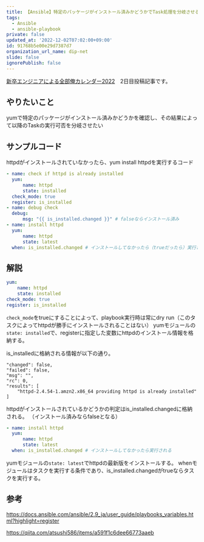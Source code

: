 ```yaml
---
title: 【Ansible】特定のパッケージがインストール済みかどうかでTask処理を分岐させる
tags:
  - Ansible
  - ansible-playbook
private: false
updated_at: '2022-12-02T07:02:00+09:00'
id: 91768b5e00e29d7387d7
organization_url_name: dip-net
slide: false
ignorePublish: false
---
```

[新卒エンジニアによる全部俺カレンダー2022](https://qiita.com/advent-calendar/2022/arie_onlyme2022)　2日目投稿記事です。

## やりたいこと

 yumで特定のパッケージがインストール済みかどうかを確認し、その結果によって以降のTaskの実行可否を分岐させたい

## サンプルコード

httpdがインストールされていなかったら、yum install httpdを実行するコード
```yaml
- name: check if httpd is already installed
  yum:
      name: httpd
      state: installed
  check_mode: true
  register: is_installed
- name: debug check
  debug:
      msg: "{{ is_installed.changed }}" # falseならインストール済み
- name: install httpd
  yum:
      name: httpd
      state: latest
  when: is_installed.changed # インストールしてなかったら（trueだったら）実行される
```

## 解説
```yaml
yum:
    name: httpd
    state: installed
check_mode: true
register: is_installed
```
`check_mode`をtrueにすることによって、playbook実行時は常にdry run（このタスクによってhttpdが勝手にインストールされることはない）
yumモジュールの`state: installed`で、registerに指定した変数にhttpdのインストール情報を格納する。


is_installedに格納される情報が以下の通り。
```
"changed": false,
"failed": false,
"msg": "",
"rc": 0,
"results": [
    "httpd-2.4.54-1.amzn2.x86_64 providing httpd is already installed"
]
```


httpdがインストールされているかどうかの判定はis_installed.changedに格納される。
（インストール済みならfalseとなる）


```yaml
- name: install httpd
  yum:
      name: httpd
      state: latest
  when: is_installed.changed # インストールしてなかったら実行される
```

yumモジュールの`state: latest`でhttpdの最新版をインストールする。
whenモジュールはタスクを実行する条件であり、is_installed.changedがtrueならタスクを実行する。

## 参考
https://docs.ansible.com/ansible/2.9_ja/user_guide/playbooks_variables.html?highlight=register

https://qiita.com/atsushi586/items/a591f1c6dee66773aaeb
